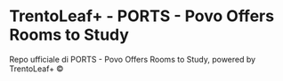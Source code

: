 TrentoLeaf+ - PORTS - Povo Offers Rooms to Study
===========
Repo ufficiale di PORTS - Povo Offers Rooms to Study, powered by TrentoLeaf+ ©
